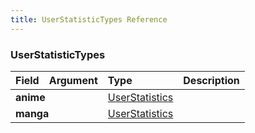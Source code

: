 ```yaml
---
title: UserStatisticTypes Reference
---
```


### UserStatisticTypes
<table>
<thead>
<tr>
<th align="left">Field</th>
<th align="right">Argument</th>
<th align="left">Type</th>
<th align="left">Description</th>
</tr>
</thead>
<tbody>
<tr>
<td colspan="2" valign="top"><strong>anime</strong></td>
<td valign="top"><a href="/reference/object/userstatistics">UserStatistics</a></td>
<td></td>
</tr>
<tr>
<td colspan="2" valign="top"><strong>manga</strong></td>
<td valign="top"><a href="/reference/object/userstatistics">UserStatistics</a></td>
<td></td>
</tr>
</tbody>
</table>